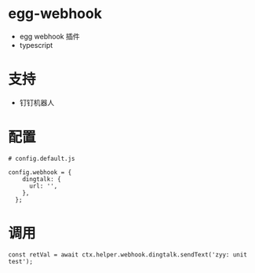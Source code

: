 # egg-webhook

- egg webhook 插件
- typescript

# 支持

- 钉钉机器人

# 配置

```
# config.default.js

config.webhook = {
    dingtalk: {
      url: '',
    },
  };

```

# 调用

```
const retVal = await ctx.helper.webhook.dingtalk.sendText('zyy: unit test');
```
